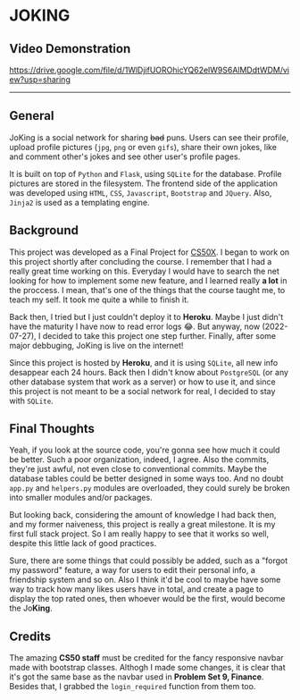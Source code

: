 # JOKING

## Video Demonstration

https://drive.google.com/file/d/1WlDjifUOROhicYQ62elW9S6AlMDdtWDM/view?usp=sharing

---

## General

JoKing is a social network for sharing <s>bad</s> puns. Users can see their profile, upload profile pictures (`jpg`, `png` or even `gifs`), share their own jokes, like and comment other's jokes and see other user's profile pages.

It is built on top of `Python` and `Flask`, using `SQLite` for the database. Profile pictures are stored in the filesystem. The frontend side of the application was developed using `HTML`, `CSS`, `Javascript`, `Bootstrap` and `JQuery`. Also, `Jinja2` is used as a templating engine.

## Background

This project was developed as a Final Project for [CS50X](https://cs50.harvard.edu/x/2021/). I began to work on this project shortly after concluding the course. I remember that I had a really great time working on this. Everyday I would have to search the net looking for how to implement some new feature, and I learned really **a lot** in the proccess. I mean, that's one of the things that the course taught me, to teach my self. It took me quite a while to finish it.

Back then, I tried but I just couldn't deploy it to **Heroku**. Maybe I just didn't have the maturity I have now to read error logs :joy:. But anyway, now (2022-07-27), I decided to take this project one step further. Finally, after some major debbuging, JoKing is live on the internet!

Since this project is hosted by **Heroku**, and it is using `SQLite`, all new info desappear each 24 hours. Back then I didn't know about `PostgreSQL` (or any other database system that work as a server) or how to use it, and since this project is not meant to be a social network for real, I decided to stay with `SQLite`.

## Final Thoughts

Yeah, if you look at the source code, you're gonna see how much it could be better. Such a poor organization, indeed, I agree. Also the commits, they're just awful, not even close to conventional commits. Maybe the database tables could be better designed in some ways too. And no doubt `app.py` and `helpers.py` modules are overloaded, they could surely be broken into smaller modules and/or packages.

But looking back, considering the amount of knowledge I had back then, and my former naiveness, this project is really a great milestone. It is my first full stack project. So I am really happy to see that it works so well, despite this little lack of good practices.

Sure, there are some things that could possibly be added, such as a "forgot my password" feature, a way for users to edit their personal info, a friendship system and so on. Also I think it'd be cool to maybe have some way to track how many likes users have in total, and create a page to display the top rated ones, then whoever would be the first, would become the Jo**King**.

## Credits

The amazing **CS50 staff** must be credited for the fancy responsive navbar made with bootstrap classes. Althogh I made some changes, it is clear that it's got the same base as the navbar used in **Problem Set 9, Finance**. Besides that, I grabbed the `login_required` function from them too.